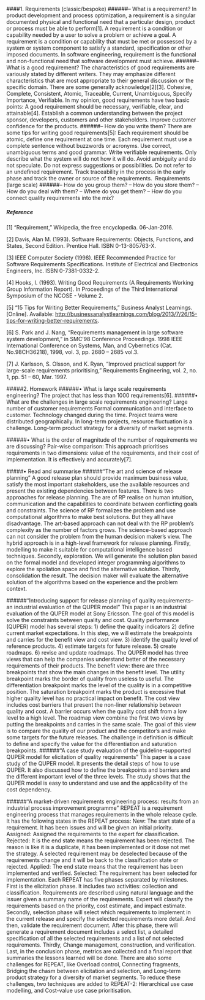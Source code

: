 ####1. Requirements (classic/bespoke) 
######– What is a requirement?
In product development and process optimization, a requirement is a singular documented physical and functional need that a particular design, product or process must be able to perform[1].
A requirement is a condition or capability needed by a user to solve a problem or achieve a goal. 
A requirement is a condition or capability that must be met or possessed by a system or system component to satisfy a standard, specification or other imposed documents. 
In software engineering, requirement is the functional and non-functional need that software development must achieve. 
######– What is a good requirement? 
The characteristics of good requirements are variously stated by different writers. They may emphasize different characteristics that are most appropriate to their general discussion or the specific domain. There are some generally acknowledge[2][3].
Cohesive, Complete, Consistent, Atomic, Traceable, Current, Unambiguous, Specify Importance, Verifiable.
In my opinion, good requirements have two basic points: 
A good requirement should be necessary, verifiable, clear, and attainable[4].
Establish a common understanding between the project sponsor, developers, customers and other stakeholders. 
Improve customer confidence for the products. 
######– How do you write them?
There are some tips for writing good requirements[5]:
Each requirement should be atomic, define one requirement at one time. 
Each requirement must use a complete sentence without buzzwords or acronyms. 
Use correct, unambiguous terms and good grammar.
Write verifiable requirements.
Only describe what the system will do not how it will do.
Avoid ambiguity and do not speculate. 
Do not express suggestions or possibilities.
Do not refer to an undefined requirement. 
Track traceability in the process in the early phase and track the owner or source of the requirements. 
Requirements (large scale) 
######– How do you group them? – How do you store them? – How do you deal with them? – Where do you get them? – How do you connect quality requirements into the mix? 
##### Reference
[1] “Requirement,” Wikipedia, the free encyclopedia. 06-Jan-2016.

[2] Davis, Alan M. (1993). Software Requirements: Objects, Functions, and States, Second Edition. Prentice Hall. ISBN 0-13-805763-X.

[3] IEEE Computer Society (1998). IEEE Recommended Practice for Software Requirements Specifications. Institute of Electrical and Electronics Engineers, Inc. ISBN 0-7381-0332-2.

[4] Hooks, I. (1993). Writing Good Requirements (A Requirements Working Group Information Report). In Proceedings of the Third International Symposium of the NCOSE - Volume 2. 

[5] “15 Tips for Writing Better Requirements,” Business Analyst Learnings. [Online]. Available: http://businessanalystlearnings.com/blog/2013/7/26/15-tips-for-writing-better-requirements.

[6] S. Park and J. Nang, “Requirements management in large software system development,” in SMC’98 Conference Proceedings. 1998 IEEE International Conference on Systems, Man, and Cybernetics (Cat. No.98CH36218), 1998, vol. 3, pp. 2680 – 2685 vol.3.

[7] J. Karlsson, S. Olsson, and K. Ryan, “Improved practical support for large-scale requirements prioritising,” Requirements Engineering, vol. 2, no. 1, pp. 51 – 60, Mar. 1997.

#####2. Homework 
######•	What is large scale requirements engineering? 
The project that has less than 1000 requirements[6]. 
######•	What are the challenges in large scale requirements engineering? 
Large number of customer requirements
Formal communication and interface to customer. 
Technology changed during the time.
Project teams were distributed geographically.
In long-term projects, resource fluctuation is a challenge.
Long-term product strategy for a diversity of market segments.

######•	What is the order of magnitude of the number of requirements we are discussing? 
Pair-wise comparison: This approach prioritises requirements in two dimensions: value of the requirements, and their cost of implementation. It is effectively and accurately[7]. 

#####•	Read and summarise 
######“The art and science of release planning”
A good release plan should provide maximum business value, satisfy the most important stakeholders, use the available resources and present the existing dependencies between features. There is two approaches for release planning. The are of RP realise on human intuition, communication and the capabilities to coordinate between conflicting goals and constraints. The science of RP formalizes the problem and use computational algorithms to make best solutions. But they all have disadvantage. The art-based approach can not deal with the RP problem’s complexity as the number of factors grows. The science-based approach can not consider the problem from the human decision maker’s view. The hybrid approach is in a high-level framework for release planning. Firstly, modelling to make it suitable for computational intelligence based techniques. Secondly, exploration. We will generate the solution plan based on the formal model and developed integer programming algorithms to explore the spoliation space and find the alternative solution. Thirdly, consolidation the result. The decision maker will evaluate the alternative solution of the  algorithms based on the experience and the problem context. 

######“Introducing support for release planning of quality requirements–an industrial evaluation of the QUPER model” 
   This paper is an industrial evaluation of the QUPER model at Sony Ericsson. The goal of this model is solve the constraints between quality and cost. Quality performance (QUPER) model has several steps: 1) define the quality indicators 2) define current market expectations. In this step, we will estimate the breakpoints and carries for the benefit view and cost view. 3) identify the quality level of reference products. 4) estimate targets for future release. 5) create roadmaps. 6) revise and update roadmaps. 
The QUPER model has three views that can help the companies understand better of the necessary requirements of their products.
The benefit view: there are three breakpoints that show the main changes in the benefit level. The utility breakpoint marks the border of quality from useless to useful. The differentiation breakpoint marks the level of the quality is in a competitive position. The saturation breakpoint marks the product is excessive that higher quality level has no practical impact on benefit. 
The cost view includes cost barriers that present the non-liner relationship between quality and cost. A barrier occurs when the quality cost shift from a low level to a high level. 
The roadmap view combine the first two views by putting the breakpoints and carries in the same scale. The goal of this view is to compare the quality of our product and the competitor’s and make some targets for the future releases. 
The challenge in definition is difficult to define and specify the value for the differentiation and saturation breakpoints. 
######“A case study evaluation of the guideline-supported QUPER model for elicitation of quality requirements”
This paper is a case study of the QUPER model. It presents the detail steps of how to use QUPER. It also discussed how to define the breakpoints and barriers and the different important level of the three levels. The study shows that the QUPER model is easy to understand and use and the applicability of the cost dependency. 

######“A market-driven requirements engineering process: results from an industrial process improvement programme” 
REPEAT is a requirement engineering process that manages requirements in the whole release cycle. It has the following states in the REPEAT process: 
New: The start state of a requirement. It has been issues and will be given an initial priority.
Assigned: Assigned the requirements to the expert for classification. 
Rejected: It is the end state means the requirement has been rejected. The reason is like it is a duplicate, it has been implemented or it dose not met the strategy. A selected requirement may be deselected because of the requirements change and it will be back to the classification state or rejected. 
Applied: The end state means that the requirement has been implemented and verified. 
Selected: The requirement has been selected for implementation. 
Each REPEAT has five phases separated by milestones. First is the elicitation phase. It includes two activities: collection and classification. Requirements are described using natural language and the issuer given a summary name of the requirements. Expert will classify the requirements based on the priority, cost estimate, and impact estimate. Secondly, selection phase will select which requirements to implement in the current release and specify the selected requirements more detail. And then, validate the requirement document. After this phase, there will generate a requirement document includes a select list, a detailed specification of all the selected requirements and a list of not selected requirements. Thirdly, Change management, construction, and verification. Last, in the conclusion phase, metrics are collected and a final report that summaries the lessons learned will be done. 
There are also some challenges for REPEAT, like Overload control, Connecting fragments, Bridging the chasm between elicitation and selection, and Long-term product strategy for a diversity of market segments. To reduce these challenges, two techniques are added to REPEAT-2: Hierarchical use case modelling, and Cost-value use case prioritisation.


